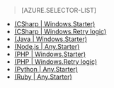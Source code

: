 > [AZURE.SELECTOR-LIST]
- [(CSharp | Windows.Starter)](/documentation/articles/sql-database-develop-dotnet-simple)
- [(CSharp | Windows.Retry logic)](/documentation/articles/sql-database-develop-csharp-retry-windows)
- [(Java | Windows.Starter)](/documentation/articles/sql-database-develop-java-simple-windows)
- [(Node.js | Any.Starter)](/documentation/articles/sql-database-develop-nodejs-simple)
- [(PHP | Windows.Starter)](/documentation/articles/sql-database-develop-php-simple-windows)
- [(PHP | Windows.Retry logic)](/documentation/articles/sql-database-develop-php-retry-windows)
- [(Python | Any.Starter)](/documentation/articles/sql-database-develop-python-simple)
- [(Ruby | Any.Starter)](/documentation/articles/sql-database-develop-ruby-simple)

<!---HONumber=Mooncake_0503_2016-->
